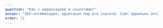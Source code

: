 ```yaml
---
question: "Как с индексацией и соцсетями?"
answer: "SEO-оптимизация; адаптация под все соцсети. Сайт идеально оптимизирован для поисковых систем Яндекс и Google. Полная адаптация под все виды экранов и мобильные устройства. Подготовлены карточки для всех социальных сетей, включая VK и Telegram."
order: 11
---
```

